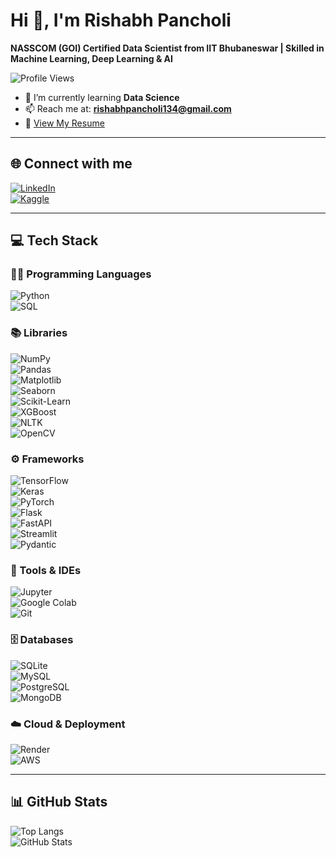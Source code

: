 # Hi 👋, I'm Rishabh Pancholi  
**NASSCOM (GOI) Certified Data Scientist from IIT Bhubaneswar | Skilled in Machine Learning, Deep Learning & AI**  

![Profile Views](https://komarev.com/ghpvc/?username=rishabhpancholi&color=blue)  

- 🌱 I’m currently learning **Data Science**  
- 📫 Reach me at: **rishabhpancholi134@gmail.com**  
- 📄 [View My Resume](https://drive.google.com/file/d/1DCsyFiRmWJLZmZY7yuhnG9V2517HH-DM/view?usp=sharing)

---

## 🌐 Connect with me  
[![LinkedIn](https://img.shields.io/badge/LinkedIn-0A66C2?style=for-the-badge&logo=linkedin&logoColor=white)](https://www.linkedin.com/in/rishabh-pancholi-9a31b9191/)  
[![Kaggle](https://img.shields.io/badge/Kaggle-20BEFF?style=for-the-badge&logo=kaggle&logoColor=white)](https://www.kaggle.com/rishabhpancholi1302)  

---

## 💻 Tech Stack  

### 👨‍💻 Programming Languages  
![Python](https://img.shields.io/badge/Python-3776AB?style=for-the-badge&logo=python&logoColor=white)  
![SQL](https://img.shields.io/badge/SQL-003B57?style=for-the-badge&logo=sqlite&logoColor=white)

### 📚 Libraries  
![NumPy](https://img.shields.io/badge/Numpy-013243?style=for-the-badge&logo=numpy&logoColor=white)  
![Pandas](https://img.shields.io/badge/Pandas-150458?style=for-the-badge&logo=pandas&logoColor=white)  
![Matplotlib](https://img.shields.io/badge/Matplotlib-11557C?style=for-the-badge&logo=matplotlib&logoColor=white)  
![Seaborn](https://img.shields.io/badge/Seaborn-3776AB?style=for-the-badge&logo=python&logoColor=white)  
![Scikit-Learn](https://img.shields.io/badge/Scikit--Learn-F7931E?style=for-the-badge&logo=scikit-learn&logoColor=white)  
![XGBoost](https://img.shields.io/badge/XGBoost-A34E00?style=for-the-badge&logo=xgboost&logoColor=white)  
![NLTK](https://img.shields.io/badge/NLTK-85C1E9?style=for-the-badge&logo=python&logoColor=black)  
![OpenCV](https://img.shields.io/badge/OpenCV-5C3EE8?style=for-the-badge&logo=opencv&logoColor=white)

### ⚙️ Frameworks  
![TensorFlow](https://img.shields.io/badge/TensorFlow-FF6F00?style=for-the-badge&logo=tensorflow&logoColor=white)  
![Keras](https://img.shields.io/badge/Keras-D00000?style=for-the-badge&logo=keras&logoColor=white)  
![PyTorch](https://img.shields.io/badge/PyTorch-EE4C2C?style=for-the-badge&logo=pytorch&logoColor=white)  
![Flask](https://img.shields.io/badge/Flask-000000?style=for-the-badge&logo=flask&logoColor=white)  
![FastAPI](https://img.shields.io/badge/FastAPI-005571?style=for-the-badge&logo=fastapi&logoColor=white)  
![Streamlit](https://img.shields.io/badge/Streamlit-FF4B4B?style=for-the-badge&logo=streamlit&logoColor=white)  
![Pydantic](https://img.shields.io/badge/Pydantic-3099F2?style=for-the-badge&logo=python&logoColor=white)  

### 🧠 Tools & IDEs  
![Jupyter](https://img.shields.io/badge/Jupyter-F37626?style=for-the-badge&logo=jupyter&logoColor=white)  
![Google Colab](https://img.shields.io/badge/Google%20Colab-F9AB00?style=for-the-badge&logo=googlecolab&logoColor=white)  
![Git](https://img.shields.io/badge/Git-F05032?style=for-the-badge&logo=git&logoColor=white)

### 🗄️ Databases  
![SQLite](https://img.shields.io/badge/SQLite-07405E?style=for-the-badge&logo=sqlite&logoColor=white)  
![MySQL](https://img.shields.io/badge/MySQL-4479A1?style=for-the-badge&logo=mysql&logoColor=white)  
![PostgreSQL](https://img.shields.io/badge/PostgreSQL-336791?style=for-the-badge&logo=postgresql&logoColor=white)  
![MongoDB](https://img.shields.io/badge/MongoDB-4EA94B?style=for-the-badge&logo=mongodb&logoColor=white)

### ☁️ Cloud & Deployment  
![Render](https://img.shields.io/badge/Render-46E3B7?style=for-the-badge&logo=render&logoColor=white)  
![AWS](https://img.shields.io/badge/AWS-FF9900?style=for-the-badge&logo=amazonaws&logoColor=white)

---

## 📊 GitHub Stats  
![Top Langs](https://github-readme-stats.vercel.app/api/top-langs/?username=rishabhpancholi&layout=compact&theme=radical)  
![GitHub Stats](https://github-readme-stats.vercel.app/api?username=rishabhpancholi&show_icons=true&theme=radical)


